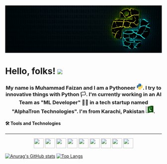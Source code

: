 <!--
### Hi there 👋
-->
![python cover img](resources/python-4785225.jpg)
# Hello, folks! <img src="https://raw.githubusercontent.com/MartinHeinz/MartinHeinz/master/wave.gif" width="30px">
<h3 align='center'>My name is Muhammad Faizan and I am a Pythoneer <img height="20" width="20" src="resources/giphy.gif">. I try to innovative things with Python 🏳️. I'm currently working in an AI Team as "ML Developer" 👨‍💻 in a tech startup named "AlphaTron Technologies". I'm from Karachi, Pakistan <img height="25" width="25" src="resources/pakistan.png">.</h3>

#### 🛠️ Tools and Technologies
----
<p align="center">
  <img height="32" width="32" src="https://unpkg.com/simple-icons@v4/icons/tensorflow.svg" /> <img height="32" width="32" src="https://unpkg.com/simple-icons@v4/icons/keras.svg" /> <img height="32" width="32" src="https://unpkg.com/simple-icons@v4/icons/python.svg" /> <img height="32" width="32" src="https://unpkg.com/simple-icons@v4/icons/anaconda.svg" /> <img height="32" width="32" src="https://unpkg.com/simple-icons@v4/icons/jupyter.svg" /> <img height="32" width="32" src="https://unpkg.com/simple-icons@v4/icons/pycharm.svg" /> <img height="32" width="32" src="https://unpkg.com/simple-icons@v4/icons/git.svg" /> <img height="32" width="32" src="https://unpkg.com/simple-icons@v4/icons/github.svg" /> <img height="32" width="32" src="https://unpkg.com/simple-icons@v4/icons/gitlfs.svg" />
</p>

[![Anurag's GitHub stats](https://github-readme-stats.vercel.app/api?username=qfaizan401&show_icons=true)](https://github.com/anuraghazra/github-readme-stats)
[![Top Langs](https://github-readme-stats.vercel.app/api/top-langs/?username=qfaizan401&layout=compact)](https://github.com/anuraghazra/github-readme-stats)




<!--
**qfaizan401/qfaizan401** is a ✨ _special_ ✨ repository because its `README.md` (this file) appears on your GitHub profile.

Here are some ideas to get you started:

- 🔭 I’m currently working on ...
- 🌱 I’m currently learning ...
- 👯 I’m looking to collaborate on ...
- 🤔 I’m looking for help with ...
- 💬 Ask me about ...
- 📫 How to reach me: ...
- 😄 Pronouns: ...
- ⚡ Fun fact: ...
-->
